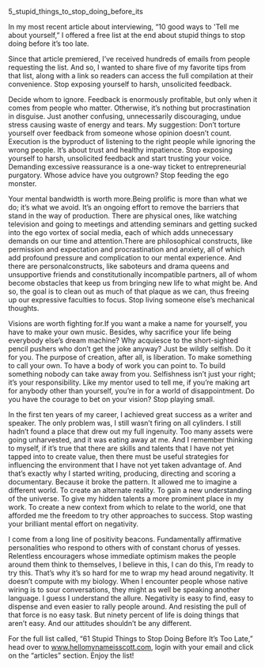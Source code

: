 

5_stupid_things_to_stop_doing_before_its

In my most recent article about interviewing, “10 good ways to 'Tell me about yourself,” I offered a free list at the end about stupid things to stop doing before it’s too late.

Since that article premiered, I’ve received hundreds of emails from people requesting the list. And so, I wanted to share five of my favorite tips from that list, along with a link so readers can access the full compilation at their convenience.
Stop exposing yourself to harsh, unsolicited feedback.

Decide whom to ignore. Feedback is enormously profitable, but only when it comes from people who matter. Otherwise, it’s nothing but procrastination in disguise. Just another confusing, unnecessarily discouraging, undue stress causing waste of energy and tears. My suggestion: Don’t torture yourself over feedback from someone whose opinion doesn’t count. Execution is the byproduct of listening to the right people while ignoring the wrong people. It’s about trust and healthy impatience. Stop exposing yourself to harsh, unsolicited feedback and start trusting your voice. Demanding excessive reassurance is a one-way ticket to entrepreneurial purgatory. Whose advice have you outgrown?
Stop feeding the ego monster.

Your mental bandwidth is worth more.Being prolific is more than what we do; it’s what we avoid. It’s an ongoing effort to remove the barriers that stand in the way of production. There are physical ones, like watching television and going to meetings and attending seminars and getting sucked into the ego vortex of social media, each of which adds unnecessary demands on our time and attention.There are philosophical constructs, like permission and expectation and procrastination and anxiety, all of which add profound pressure and complication to our mental experience. And there are personalconstructs, like saboteurs and drama queens and unsupportive friends and constitutionally incompatible partners, all of whom become obstacles that keep us from bringing new life to what might be. And so, the goal is to clean out as much of that plaque as we can, thus freeing up our expressive faculties to focus.
Stop living someone else’s mechanical thoughts.

Visions are worth fighting for.If you want a make a name for yourself, you have to make your own music. Besides, why sacrifice your life being everybody else’s dream machine? Why acquiesce to the short-sighted pencil pushers who don’t get the joke anyway? Just be wildly selfish. Do it for you. The purpose of creation, after all, is liberation. To make something to call your own. To have a body of work you can point to. To build something nobody can take away from you. Selfishness isn’t just your right; it’s your responsibility. Like my mentor used to tell me, if you’re making art for anybody other than yourself, you’re in for a world of disappointment. Do you have the courage to bet on your vision?
Stop playing small.

In the first ten years of my career, I achieved great success as a writer and speaker. The only problem was, I still wasn’t firing on all cylinders. I still hadn’t found a place that drew out my full ingenuity. Too many assets were going unharvested, and it was eating away at me. And I remember thinking to myself, if it’s true that there are skills and talents that I have not yet tapped into to create value, then there must be useful strategies for influencing the environment that I have not yet taken advantage of. And that’s exactly why I started writing, producing, directing and scoring a documentary. Because it broke the pattern.  It allowed me to imagine a different world. To create an alternate reality. To gain a new understanding of the universe. To give my hidden talents a more prominent place in my work. To create a new context from which to relate to the world, one that afforded me the freedom to try other approaches to success. 
Stop wasting your brilliant mental effort on negativity.

I come from a long line of positivity beacons. Fundamentally affirmative personalities who respond to others with of constant chorus of yesses. Relentless encouragers whose immediate optimism makes the people around them think to themselves, I believe in this, I can do this, I’m ready to try this. That’s why it’s so hard for me to wrap my head around negativity. It doesn’t compute with my biology. When I encounter people whose native wiring is to sour conversations, they might as well be speaking another language. I guess I understand the allure. Negativity is easy to find, easy to dispense and even easier to rally people around. And resisting the pull of that force is no easy task. But ninety percent of life is doing things that aren’t easy. And our attitudes shouldn’t be any different.

For the full list called, “61 Stupid Things to Stop Doing Before It’s Too Late,” head over to www.hellomynameisscott.com, login with your email and click on the “articles” section. Enjoy the list!

 
